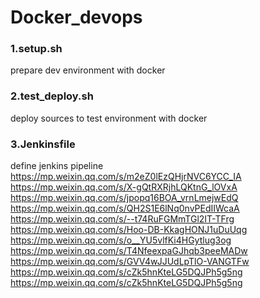# Docker_devops
### 1.setup.sh
prepare dev environment with docker
### 2.test_deploy.sh
deploy sources to test environment with docker
### 3.Jenkinsfile
define jenkins pipeline
https://mp.weixin.qq.com/s/m2eZ0lEzQHjrNVC6YCC_IA
https://mp.weixin.qq.com/s/X-gQtRXRjhLQKtnG_lOVxA
https://mp.weixin.qq.com/s/jpopq16BOA_vrnLmejwEdQ
https://mp.weixin.qq.com/s/QH2S1E6lNq0nvPEdIIWcaA
https://mp.weixin.qq.com/s/--t74RuFGMmTGl2IT-TFrg
https://mp.weixin.qq.com/s/Hoo-DB-KkagHONJ1uDuUqg
https://mp.weixin.qq.com/s/o__YU5vlfKi4HGytlug3og
https://mp.weixin.qq.com/s/T4NfeexpaGJhqb3peeMADw
https://mp.weixin.qq.com/s/GVV4wJJUdLpTlO-VANGTFw
https://mp.weixin.qq.com/s/cZk5hnKteLG5DQJPh5g5ng
https://mp.weixin.qq.com/s/cZk5hnKteLG5DQJPh5g5ng
